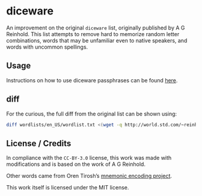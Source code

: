 # diceware

An improvement on the original `diceware` list, originally published by A G Reinhold. This list attempts to remove hard to memorize random letter combinations, words that may be unfamiliar even to native speakers, and words with uncommon spellings.

## Usage

Instructions on how to use diceware passphrases can be found [here](http://world.std.com/~reinhold/diceware.html).

## diff
For the curious, the full diff from the original list can be shown using:

```bash
diff wordlists/en_US/wordlist.txt <(wget -q http://world.std.com/~reinhold/diceware.wordlist.asc -O - | tail -n +3 | head -7776 | awk '{ print $NF }' | sort)
```

## License / Credits

In compliance with the `CC-BY-3.0` license, this work was made with modifications and is based on the work of A G Reinhold.

Other words came from Oren Tirosh’s [mnemonic encoding project](http://web.archive.org/web/20090918202746/http://tothink.com/mnemonic/wordlist.html).

This work itself is licensed under the MIT license.
